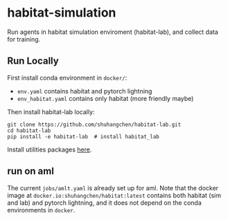 # habitat-simulation

Run agents in habitat simulation enviroment (habitat-lab), and collect data for training.

## Run Locally 
First install conda environment in `docker/`:
* `env.yaml` contains habitat and pytorch lightning
* `env_habitat.yaml` contains only habitat (more friendly maybe)

Then install habitat-lab locally:
```
git clone https://github.com/shuhangchen/habitat-lab.git
cd habitat-lab
pip install -e habitat-lab  # install habitat_lab
```

Install utilities packages [here](https://github.com/AutonomousSystemsResearch/utils_package/tree/shc).
## run on aml
The current `jobs/amlt.yaml` is already set up for aml. Note that the docker image at `docker.io:shuhangchen/habitat:latest` contains both habitat (sim and lab) and pytorch lightning, and it does not depend on the conda environments in `docker`. 

